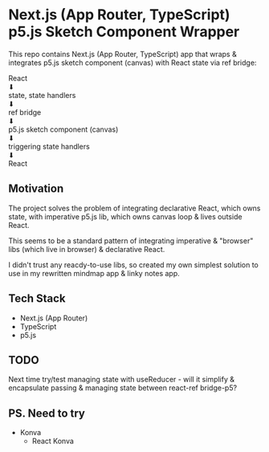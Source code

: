 # Next.js (App Router, TypeScript) p5.js Sketch Component Wrapper

This repo contains Next.js (App Router, TypeScript) app that wraps & integrates p5.js sketch component (canvas) with React state via ref bridge:

React\
⬇\
state, state handlers\
⬇\
ref bridge\
⬇\
p5.js sketch component (canvas)\
⬇\
triggering state handlers\
⬇\
React

## Motivation

The project solves the problem of integrating declarative React, which owns state,
with imperative p5.js lib, which owns canvas loop & lives outside React.

This seems to be a standard pattern of integrating imperative & "browser" libs (which live in browser) & declarative React.

I didn't trust any reacdy-to-use libs, so created my own simplest solution to use in my rewritten mindmap app & linky notes app.

## Tech Stack

- Next.js (App Router)
- TypeScript
- p5.js

## TODO

Next time try/test managing state with useReducer -
will it simplify & encapsulate passing & managing state between react-ref bridge-p5?

## PS. Need to try

- Konva
  - React Konva